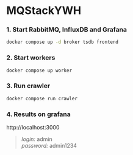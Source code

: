 # MQStackYWH


### 1. Start RabbitMQ, InfluxDB and Grafana
```bash
docker compose up -d broker tsdb frontend
```

### 2. Start workers
```bash
docker compose up worker
```

### 3. Run crawler
```bash
docker compose run crawler
```

### 4. Results on grafana
http://localhost:3000
> *login:* admin\
> *password:* admin1234
